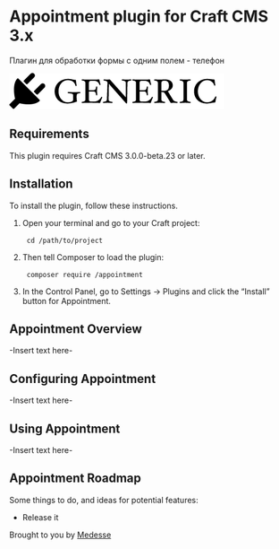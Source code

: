 # Appointment plugin for Craft CMS 3.x

Плагин для обработки формы с одним полем - телефон

![Screenshot](resources/img/plugin-logo.png)

## Requirements

This plugin requires Craft CMS 3.0.0-beta.23 or later.

## Installation

To install the plugin, follow these instructions.

1. Open your terminal and go to your Craft project:

        cd /path/to/project

2. Then tell Composer to load the plugin:

        composer require /appointment

3. In the Control Panel, go to Settings → Plugins and click the “Install” button for Appointment.

## Appointment Overview

-Insert text here-

## Configuring Appointment

-Insert text here-

## Using Appointment

-Insert text here-

## Appointment Roadmap

Some things to do, and ideas for potential features:

* Release it

Brought to you by [Medesse](medesse.com)
